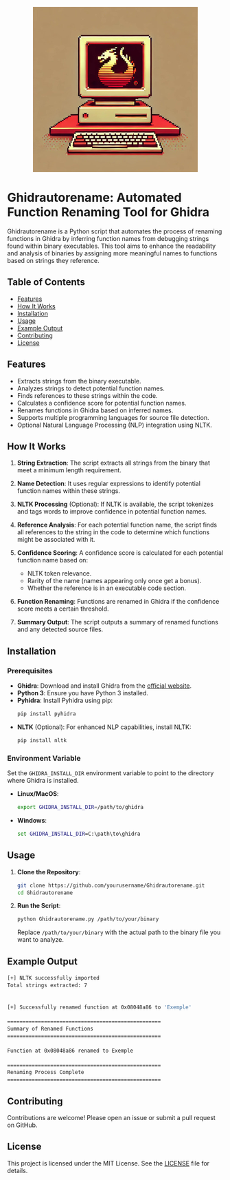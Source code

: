 <div align="center">
   
![Ghidrautorename](Ghidra.jpg)

</div>

# Ghidrautorename: Automated Function Renaming Tool for Ghidra

Ghidrautorename is a Python script that automates the process of renaming functions in Ghidra by inferring function names from debugging strings found within binary executables. This tool aims to enhance the readability and analysis of binaries by assigning more meaningful names to functions based on strings they reference.

## Table of Contents

- [Features](#features)
- [How It Works](#how-it-works)
- [Installation](#installation)
- [Usage](#usage)
- [Example Output](#example-output)
- [Contributing](#contributing)
- [License](#license)

## Features

- Extracts strings from the binary executable.
- Analyzes strings to detect potential function names.
- Finds references to these strings within the code.
- Calculates a confidence score for potential function names.
- Renames functions in Ghidra based on inferred names.
- Supports multiple programming languages for source file detection.
- Optional Natural Language Processing (NLP) integration using NLTK.

## How It Works

1. **String Extraction**: The script extracts all strings from the binary that meet a minimum length requirement.

2. **Name Detection**: It uses regular expressions to identify potential function names within these strings.

3. **NLTK Processing** (Optional): If NLTK is available, the script tokenizes and tags words to improve confidence in potential function names.

4. **Reference Analysis**: For each potential function name, the script finds all references to the string in the code to determine which functions might be associated with it.

5. **Confidence Scoring**: A confidence score is calculated for each potential function name based on:
   - NLTK token relevance.
   - Rarity of the name (names appearing only once get a bonus).
   - Whether the reference is in an executable code section.

6. **Function Renaming**: Functions are renamed in Ghidra if the confidence score meets a certain threshold.

7. **Summary Output**: The script outputs a summary of renamed functions and any detected source files.

## Installation

### Prerequisites

- **Ghidra**: Download and install Ghidra from the [official website](https://ghidra-sre.org/).
- **Python 3**: Ensure you have Python 3 installed.
- **Pyhidra**: Install Pyhidra using pip:
  ```bash
  pip install pyhidra
  ```
- **NLTK** (Optional): For enhanced NLP capabilities, install NLTK:
  ```bash
  pip install nltk
  ```

### Environment Variable

Set the `GHIDRA_INSTALL_DIR` environment variable to point to the directory where Ghidra is installed.

- **Linux/MacOS**:
  ```bash
  export GHIDRA_INSTALL_DIR=/path/to/ghidra
  ```
- **Windows**:
  ```cmd
  set GHIDRA_INSTALL_DIR=C:\path\to\ghidra
  ```

## Usage

1. **Clone the Repository**:
   ```bash
   git clone https://github.com/yourusername/Ghidrautorename.git
   cd Ghidrautorename
   ```

2. **Run the Script**:
   ```bash
   python Ghidrautorename.py /path/to/your/binary
   ```

   Replace `/path/to/your/binary` with the actual path to the binary file you want to analyze.

## Example Output

```bash
[+] NLTK successfully imported
Total strings extracted: 7


[+] Successfully renamed function at 0x08048a86 to 'Exemple'

==================================================
Summary of Renamed Functions
==================================================

Function at 0x08048a86 renamed to Exemple

==================================================
Renaming Process Complete
==================================================
```

## Contributing

Contributions are welcome! Please open an issue or submit a pull request on GitHub.

## License

This project is licensed under the MIT License. See the [LICENSE](LICENSE) file for details.
